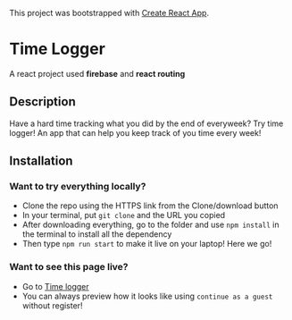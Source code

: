 This project was bootstrapped with [Create React App](https://github.com/facebook/create-react-app).

# Time Logger

A react project used **firebase** and **react routing**

## Description

Have a hard time tracking what you did by the end of everyweek? Try time logger! An app that can help you keep track of you time every week! 

## Installation

### Want to try everything **locally**?
* Clone the repo using the HTTPS link from the Clone/download button
* In your terminal, put `git clone` and the URL you copied
* After downloading everything, go to the folder and use `npm install` in the terminal to install all the dependency
* Then type `npm run start` to make it live on your laptop! Here we go! 

### Want to see this page **live**?
* Go to [Time logger](https://aliceeeee825.github.io/alice-song-project-five/)
* You can always preview how it looks like using `continue as a guest` without register! 

